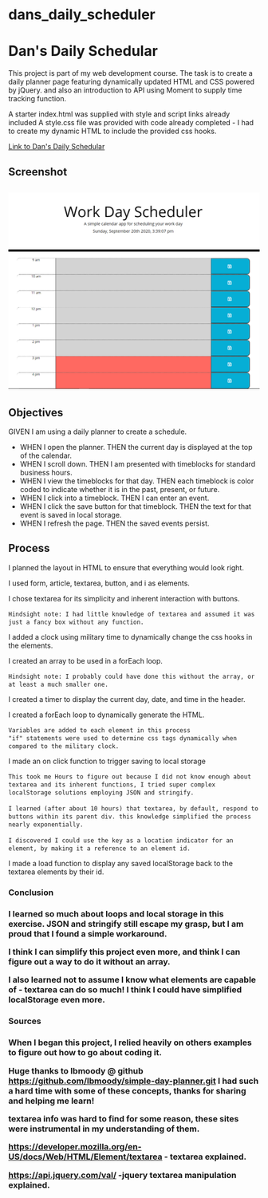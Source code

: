 # dans_daily_scheduler

<h1> Dan's Daily Schedular</h1>

This project is part of my web development course.
The task is to create a daily planner page featuring dynamically updated HTML and CSS powered by jQuery. and also an introduction to API using Moment to supply time tracking function.

A starter index.html was supplied with style and script links already included
A style.css file was provided with code already completed - I had to create my dynamic HTML to include the provided css hooks.

<a href="https://dyoder838.github.io/dans_daily_scheduler/" >Link to Dan's Daily Schedular</a>

<h2> Screenshot <h2>

![Dan's Daily Schedular](/assets/images/daily_planner.PNG)

<h2> Objectives </h2>

GIVEN I am using a daily planner to create a schedule.
- WHEN I open the planner.
THEN the current day is displayed at the top of the calendar.
- WHEN I scroll down.
THEN I am presented with timeblocks for standard business hours.
- WHEN I view the timeblocks for that day.
THEN each timeblock is color coded to indicate whether it is in the past, present, or future.
- WHEN I click into a timeblock.
THEN I can enter an event.
- WHEN I click the save button for that timeblock.
THEN the text for that event is saved in local storage.
- WHEN I refresh the page.
THEN the saved events persist.

<h2> Process </h2>

I planned the layout in HTML to ensure that everything would look right.

I used form, article, textarea, button, and i as elements.

I chose textarea for its simplicity and inherent interaction with buttons.

    Hindsight note: I had little knowledge of textarea and assumed it was just a fancy box without any function.

I added a clock using military time to dynamically change the css hooks in the elements.

I created an array to be used in a forEach loop.

    Hindsight note: I probably could have done this without the array, or at least a much smaller one.

I created a timer to display the current day, date, and time in the header.

I created a forEach loop to dynamically generate the HTML.
   
    Variables are added to each element in this process
    "if" statements were used to determine css tags dynamically when compared to the military clock.

I made an on click function to trigger saving to local storage 
    
    This took me Hours to figure out because I did not know enough about textarea and its inherent functions, I tried super complex localStorage solutions employing JSON and stringify. 
    
    I learned (after about 10 hours) that textarea, by default, respond to buttons within its parent div. this knowledge simplified the process nearly exponentially. 

    I discovered I could use the key as a location indicator for an element, by making it a reference to an element id. 

I made a load function to display any saved localStorage back to the textarea elements by their id. 

<h3> Conclusion <h3>

I learned so much about loops and local storage in this exercise. JSON and stringify still escape my grasp, but I am proud that I found a simple workaround. 

I think I can simplify this project even more, and think I can figure out a way to do it without an array. 

I also learned not to assume I know what elements are capable of - textarea can do so much! I think I could have simplified localStorage even more. 

<h3> Sources <h3>

When I began this project, I relied heavily on others examples to figure out how to go about coding it. 

Huge thanks to Ibmoody @ github https://github.com/lbmoody/simple-day-planner.git I had such a hard time with some of these concepts, thanks for sharing and helping me learn!

textarea info was hard to find for some reason, these sites were instrumental in my understanding of them.

https://developer.mozilla.org/en-US/docs/Web/HTML/Element/textarea - textarea explained.

https://api.jquery.com/val/ -jquery textarea manipulation explained.